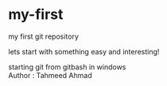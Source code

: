# my-first
my first git repository 

lets start with something easy and interesting!

starting git from gitbash in windows 
<br>
Author : Tahmeed Ahmad